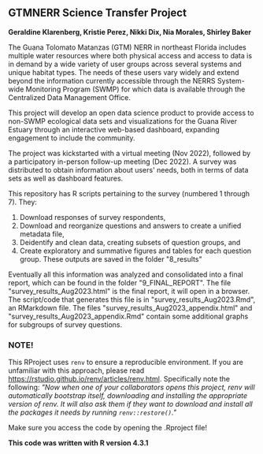 ## GTMNERR Science Transfer Project
**Geraldine Klarenberg, Kristie Perez, Nikki Dix, Nia Morales, Shirley Baker**

The Guana Tolomato Matanzas (GTM) NERR in northeast Florida includes multiple water resources where both physical access and access to data is in demand by a wide variety of user groups across several systems and unique habitat types. The needs of these users vary widely and extend beyond the information currently accessible through the NERRS System-wide Monitoring Program (SWMP) for which data is available through the Centralized Data Management Office. 

This project will develop an open data science product to provide access to non-SWMP ecological data sets and visualizations for the Guana River Estuary through an interactive web-based dashboard, expanding engagement to include the community. 

The project was kickstarted with a virtual meeting (Nov 2022), followed by a participatory in-person follow-up meeting (Dec 2022). A survey was distributed to obtain information about users' needs, both in terms of data sets as well as dashboard features.

This repository has R scripts pertaining to the survey (numbered 1 through 7). They:
1. Download responses of survey respondents,
2. Download and reorganize questions and answers to create a unified metadata file,
3. Deidentify and clean data, creating subsets of question groups, and
4. Create exploratory and summative figures and tables for each question group. These outputs are saved in the folder "8_results"

Eventually all this information was analyzed and consolidated into a final report, which can be found in the folder "9_FINAL_REPORT". The file "survey_results_Aug2023.html" is the final report, it will open in a browser. The script/code that generates this file is in "survey_results_Aug2023.Rmd", an RMarkdown file. The files "survey_results_Aug2023_appendix.html" and "survey_results_Aug2023_appendix.Rmd" contain some additional graphs for subgroups of survey questions.

### NOTE!
This RProject uses `renv` to ensure a reproducible environment. If you are unfamiliar with this approach, please read https://rstudio.github.io/renv/articles/renv.html. Specifically note the following: *"Now when one of your collaborators opens this project, renv will automatically bootstrap itself, downloading and installing the appropriate version of renv. It will also ask them if they want to download and install all the packages it needs by running `renv::restore()`."*

Make sure you access the code by opening the .Rproject file!

**This code was written with R version 4.3.1**